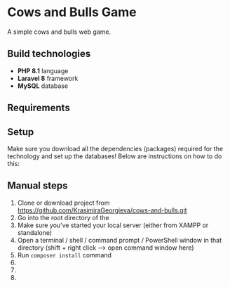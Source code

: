 # Cows and Bulls Game

A simple cows and bulls web game.

## Build technologies

- **PHP 8.1** language
- **Laravel 8** framework
- **MySQL** database

## Requirements

## Setup

Make sure you download all the dependencies (packages) required for the technology and set up the databases! Below are instructions on how to do this:

## Manual steps

1. Clone or download project from https://github.com/KrasimiraGeorgieva/cows-and-bulls.git
2. Go into the root directory of the 
3. Make sure you’ve started your local server (either from XAMPP or standalone)
4. Open a terminal / shell / command prompt / PowerShell window in that directory (shift + right click --> open command window here)
5. Run `composer install` command
6. 
7.
8.

